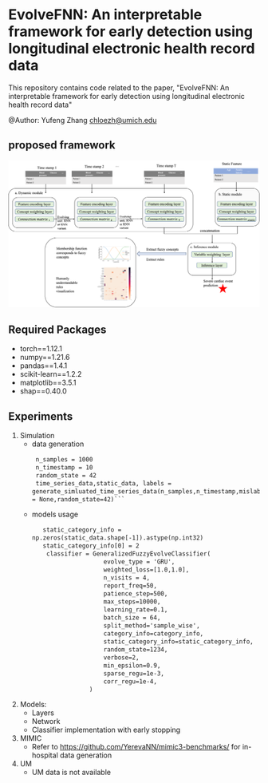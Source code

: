 # EvolveFNN: An interpretable framework for early detection using longitudinal electronic health record data

This repository contains code related to the paper, "EvolveFNN: An interpretable framework for early detection using longitudinal electronic health record data"

@Author: Yufeng Zhang chloezh@umich.edu

## proposed framework
![network](https://github.com/yufengzhang1995/EvolveFNN/blob/main/network.png)

## Required Packages
* torch==1.12.1
* numpy==1.21.6
* pandas==1.4.1
* scikit-learn==1.2.2
* matplotlib==3.5.1
* shap==0.40.0

## Experiments
1. Simulation
   * data generation
     ```n_split = 5
      n_samples = 1000
      n_timestamp = 10
      random_state = 42
      time_series_data,static_data, labels = generate_simluated_time_series_data(n_samples,n_timestamp,mislabel = None,random_state=42)```
   * models usage
      ```category_info = np.zeros([time_series_data.shape[-1]]).astype(np.int32)
         static_category_info = np.zeros(static_data.shape[-1]).astype(np.int32)
         static_category_info[0] = 2 
          classifier = GeneralizedFuzzyEvolveClassifier(
                          evolve_type = 'GRU',
                          weighted_loss=[1.0,1.0],
                          n_visits = 4,
                          report_freq=50,
                          patience_step=500,
                          max_steps=10000,
                          learning_rate=0.1,
                          batch_size = 64,
                          split_method='sample_wise',
                          category_info=category_info,
                          static_category_info=static_category_info,
                          random_state=1234,
                          verbose=2,
                          min_epsilon=0.9,
                          sparse_regu=1e-3,
                          corr_regu=1e-4,
                      )
    
2. Models:
   * Layers
   * Network
   * Classifier implementation with early stopping
4. MIMIC
   * Refer to https://github.com/YerevaNN/mimic3-benchmarks/ for in-hospital data generation
5. UM
   * UM data is not available
   
   
